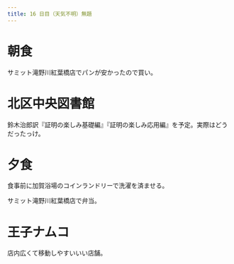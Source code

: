 ```yaml
---
title: 16 日目（天気不明）無題
---
```


# 朝食

サミット滝野川紅葉橋店でパンが安かったので買い。

# 北区中央図書館

鈴木治郎訳『証明の楽しみ基礎編』『証明の楽しみ応用編』を予定。実際はどうだったっけ。

# 夕食

食事前に加賀浴場のコインランドリーで洗濯を済ませる。

サミット滝野川紅葉橋店で弁当。

# 王子ナムコ

店内広くて移動しやすいいい店舗。
